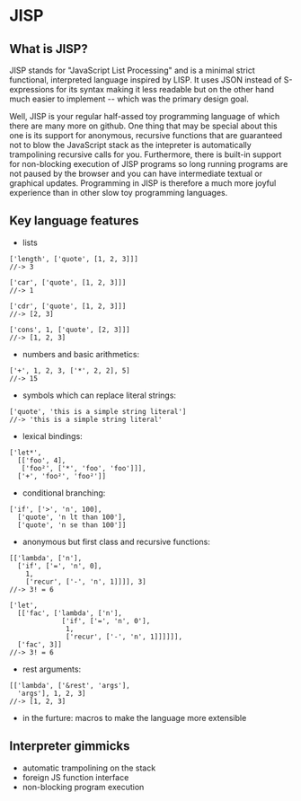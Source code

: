 # JISP

## What is JISP?

JISP stands for "JavaScript List Processing" and is a minimal strict functional, interpreted language inspired by LISP. It uses JSON instead of S-expressions for its syntax making it less readable but on the other hand much easier to implement -- which was the primary design goal. 

Well, JISP is your regular half-assed toy programming language of which there are many more on github. One thing that may be special about this one is its support for anonymous, recursive functions that are guaranteed not to blow the JavaScript stack as the intepreter is automatically trampolining recursive calls for you. Furthermore, there is built-in support for non-blocking execution of JISP programs so long running programs are not paused by the browser and you can have intermediate textual or graphical updates. Programming in JISP is therefore a much more joyful experience than in other slow toy programming languages.

## Key language features

* lists

```
['length', ['quote', [1, 2, 3]]]
//-> 3

['car', ['quote', [1, 2, 3]]]
//-> 1

['cdr', ['quote', [1, 2, 3]]]
//-> [2, 3]

['cons', 1, ['quote', [2, 3]]]
//-> [1, 2, 3]
```

* numbers and basic arithmetics:

```
['+', 1, 2, 3, ['*', 2, 2], 5]
//-> 15
```

* symbols which can replace literal strings:

```
['quote', 'this is a simple string literal']
//-> 'this is a simple string literal'
```

* lexical bindings:

```
['let*', 
  [['foo', 4],
   ['foo²', ['*', 'foo', 'foo']]],
  ['+', 'foo²', 'foo²']]
```

* conditional branching:

```
['if', ['>', 'n', 100],
  ['quote', 'n lt than 100'],
  ['quote', 'n se than 100']]
```

* anonymous but first class and recursive functions:

```
[['lambda', ['n'],
  ['if', ['=', 'n', 0],
    1,
    ['recur', ['-', 'n', 1]]]], 3]
//-> 3! = 6

['let',
  [['fac', ['lambda', ['n'],
             ['if', ['=', 'n', 0'],
              1,
              ['recur', ['-', 'n', 1]]]]]],
  ['fac', 3]]
//-> 3! = 6
```

* rest arguments:

```
[['lambda', ['&rest', 'args'],
  'args'], 1, 2, 3]
//-> [1, 2, 3]
```

* in the furture: macros to make the language more extensible

## Interpreter gimmicks

* automatic trampolining on the stack
* foreign JS function interface
* non-blocking program execution
